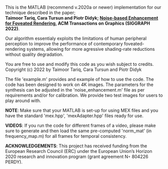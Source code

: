 This is the MATLAB (recommend v.2020a or newer) implementation for our technique described in the paper; <br />
**Taimoor Tariq, Cara Tursun and Piotr Didyk; [Noise-based Enhancement for Foveated Rendering](https://www.pdf.inf.usi.ch/projects/NoiseBasedEnhancement/), ACM Transactions on Graphics (SIGGRAPH 2022)**. 

Our algorithm essentialy exploits the limitations of human peripheral perception to improve the performance of contemporary foveated-rendering systems, 
allowing for more agressive shading-rate reductions without quality degradation. 

You are free to use and modify this code as you wish subject to credits. <br />
Copyright (c) 2022 by Taimoor Tariq, Cara Tursun and Piotr Didyk

The file 'example.m' provides and example of how to use the code. The code has been designed to work on 4K images. 
The parameters for the synthesis can be adjusted in the 'noise_enhancement.m' file as per requirements and/or for calibration. 
We provide two test images for users to play around with. 

**NOTE**: Make sure that your MATLAB is set-up for using MEX files and you have the standard 'mex.hpp', 'mexAdapter.hpp' files ready for use. 

**VIDEOS**: If you run the code for different frames of a video, please make sure to generate and then load the same pre-computed 'norm_mat' (in frequency_map.m) for all frames for temporal consistency. 

**ACKNOWLEDGEMENTS**: This project has received funding from the European Research Council (ERC) under the European Union’s Horizon 2020 research and innovation program (grant agreement N◦ 804226 PERDY).
